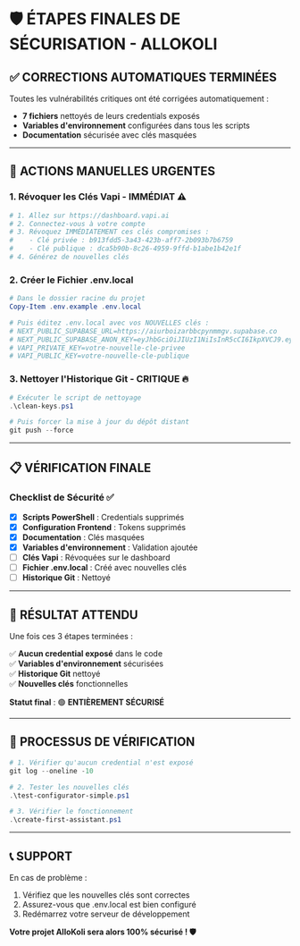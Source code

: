 # 🛡️ ÉTAPES FINALES DE SÉCURISATION - ALLOKOLI

## ✅ CORRECTIONS AUTOMATIQUES TERMINÉES

Toutes les vulnérabilités critiques ont été corrigées automatiquement :
- **7 fichiers** nettoyés de leurs credentials exposés
- **Variables d'environnement** configurées dans tous les scripts
- **Documentation** sécurisée avec clés masquées

---

## 🚨 ACTIONS MANUELLES URGENTES

### 1. **Révoquer les Clés Vapi** - IMMÉDIAT ⚠️

```bash
# 1. Allez sur https://dashboard.vapi.ai
# 2. Connectez-vous à votre compte
# 3. Révoquez IMMÉDIATEMENT ces clés compromises :
#    - Clé privée : b913fdd5-3a43-423b-aff7-2b093b7b6759
#    - Clé publique : dca5b90b-8c26-4959-9ffd-b1abe1b42e1f
# 4. Générez de nouvelles clés
```

### 2. **Créer le Fichier .env.local**

```powershell
# Dans le dossier racine du projet
Copy-Item .env.example .env.local

# Puis éditez .env.local avec vos NOUVELLES clés :
# NEXT_PUBLIC_SUPABASE_URL=https://aiurboizarbbcpynmmgv.supabase.co
# NEXT_PUBLIC_SUPABASE_ANON_KEY=eyJhbGciOiJIUzI1NiIsInR5cCI6IkpXVCJ9.eyJpc3M...
# VAPI_PRIVATE_KEY=votre-nouvelle-cle-privee
# VAPI_PUBLIC_KEY=votre-nouvelle-cle-publique
```

### 3. **Nettoyer l'Historique Git** - CRITIQUE 🔥

```powershell
# Exécuter le script de nettoyage
.\clean-keys.ps1

# Puis forcer la mise à jour du dépôt distant
git push --force
```

---

## 📋 VÉRIFICATION FINALE

### Checklist de Sécurité ✅

- [x] **Scripts PowerShell** : Credentials supprimés
- [x] **Configuration Frontend** : Tokens supprimés  
- [x] **Documentation** : Clés masquées
- [x] **Variables d'environnement** : Validation ajoutée
- [ ] **Clés Vapi** : Révoquées sur le dashboard
- [ ] **Fichier .env.local** : Créé avec nouvelles clés
- [ ] **Historique Git** : Nettoyé

---

## 🎯 RÉSULTAT ATTENDU

Une fois ces 3 étapes terminées :

✅ **Aucun credential exposé** dans le code  
✅ **Variables d'environnement** sécurisées  
✅ **Historique Git** nettoyé  
✅ **Nouvelles clés** fonctionnelles  

**Statut final** : 🟢 **ENTIÈREMENT SÉCURISÉ**

---

## 🔄 PROCESSUS DE VÉRIFICATION

```powershell
# 1. Vérifier qu'aucun credential n'est exposé
git log --oneline -10

# 2. Tester les nouvelles clés
.\test-configurator-simple.ps1

# 3. Vérifier le fonctionnement
.\create-first-assistant.ps1
```

---

## 📞 SUPPORT

En cas de problème :
1. Vérifiez que les nouvelles clés sont correctes
2. Assurez-vous que .env.local est bien configuré
3. Redémarrez votre serveur de développement

**Votre projet AlloKoli sera alors 100% sécurisé ! 🛡️** 